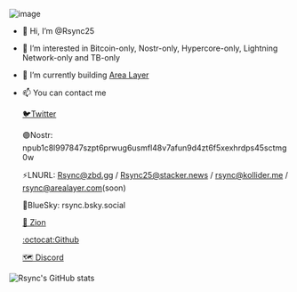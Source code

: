 ![image](https://github.com/Rsync25/Rsync25/assets/135646455/221e0ff7-0eed-4e69-b7d0-a86be9c9f941)


- 👋 Hi, I’m @Rsync25
- 👀 I’m interested in Bitcoin-only, Nostr-only, Hypercore-only, Lightning Network-only and TB-only
- 🌱 I’m currently building [Area Layer](https://arealayer.com)
- 📫 You can contact me

    [🐦Twitter](https://twitter.com/Rsync25)

    🟣Nostr: npub1c8l997847szpt6prwug6usmfl48v7afun9d4zt6f5xexhrdps45sctmg0w

    ⚡LNURL: Rsync@zbd.gg / Rsync25@stacker.news / rsync@kollider.me / rsync@arealayer.com(soon)

     🔵BlueSky: rsync.bsky.social

    [💠 Zion](https://identity.foundation/ion/explorer/?did=did%3Aion%3AEiDzF1ANmSniXckynAlBz-ufG0KLW1rVVeChfmynch-vGA)

    [:octocat:Github](https://github.com/Rsync25)
  
    [🗺️ Discord](@rsync25)

![Rsync's GitHub stats](https://github-readme-stats.vercel.app/api?username=Rsync25&theme=bluebarry_icons=true)

<!---
Rsync25/Rsync25 is a ✨ special ✨ repository because its `README.md` (this file) appears on your GitHub profile.
You can click the Preview link to take a look at your changes.
--->
